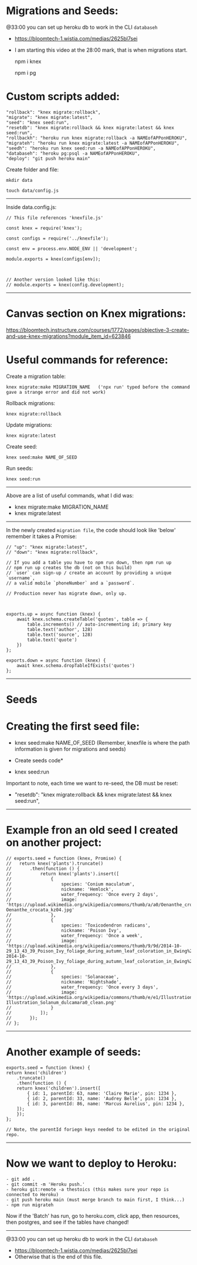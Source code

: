 # Migrations and Seeds:    

@33:00 you can set up heroku db to work in the CLI `databaseh`
- https://bloomtech-1.wistia.com/medias/2625bl7sei
- I am starting this video at the 28:00 mark, that is when migrations start. 


    npm i knex


    npm i pg


# Custom scripts added:
    
    "rollback": "knex migrate:rollback",
    "migrate": "knex migrate:latest",
    "seed": "knex seed:run",
    "resetdb": "knex migrate:rollback && knex migrate:latest && knex seed:run",
    "rollbackh": "heroku run knex migrate:rollback -a NAMEofAPPonHEROKU",    
    "migrateh": "heroku run knex migrate:latest -a NAMEofAPPonHEROKU",
    "seedh": "heroku run knex seed:run -a NAMEofAPPonHEROKU",
    "databaseh": "heroku pg:psql -a NAMEofAPPonHEROKU",
    "deploy": "git push heroku main"




Create folder and file:

    mkdir data

    touch data/config.js


________________________________________________


Inside data.config.js:



    // This file references 'knexfile.js'

    const knex = require('knex');

    const configs = require('../knexfile');

    const env = process.env.NODE_ENV || 'development';

    module.exports = knex(configs[env]);



    // Another version looked like this:
    // module.exports = knex(config.development);


________________________________________________


# Canvas section on Knex migrations:
https://bloomtech.instructure.com/courses/1772/pages/objective-3-create-and-use-knex-migrations?module_item_id=623846

# Useful commands for reference:

Create a migration table:

    knex migrate:make MIGRATION_NAME   ('npx run' typed before the command gave a strange error and did not work) 


Rollback migrations:

    knex migrate:rollback


Update migrations:

    knex migrate:latest


Create seed:

    knex seed:make NAME_OF_SEED


Run seeds:

    knex seed:run


_________________________


Above are a list of useful commands, what I did was: 
- knex migrate:make MIGRATION_NAME
- knex migrate:latest


______________________________________________________


In the newly created `migration file`, the code should look like 'below' remember it takes a Promise:



    // "up": "knex migrate:latest",
    // "down": "knex migrate:rollback",

    // If you add a table you have to npm run down, then npm run up
    // npm run up creates the db (not on this build)
    // `user` can sign-up / create an account by providing a unique `username`, 
    // a valid mobile `phoneNumber` and a `password`. 

    // Production never has migrate down, only up.



    exports.up = async function (knex) {
        await knex.schema.createTable('quotes', table => {
            table.increments() // auto-incrementing id; primary key     
            table.text('author', 128)
            table.text('source', 128)
            table.text('quote')
        })
    };

    exports.down = async function (knex) {
        await knex.schema.dropTableIfExists('quotes')
    };





______________________________________________________

# Seeds
# Creating the first seed file:


- knex seed:make NAME_OF_SEED (Remember, knexfile is where the path information is given for migrations and seeds)


- Create seeds code*


- knex seed:run


Important to note, each time we want to re-seed, the DB must be reset:
- "resetdb": "knex migrate:rollback && knex migrate:latest && knex seed:run",






______________________________________________________




# Example fron an old seed I created on another project:

    // exports.seed = function (knex, Promise) {
    //   return knex('plants').truncate()
    //       .then(function () {
    //           return knex('plants').insert([
    //               {
    //                   species: 'Conium maculatum',
    //                   nickname: 'Hemlock',
    //                   water_frequency: 'Once every 2 days',
    //                   image: 'https://upload.wikimedia.org/wikipedia/commons/thumb/a/a0/Oenanthe_crocata_kz04.jpg/548px-Oenanthe_crocata_kz04.jpg'
    //               },
    //               {
    //                   species: 'Toxicodendron radicans',
    //                   nickname: 'Poison Ivy',
    //                   water_frequency: 'Once a week',
    //                   image: 'https://upload.wikimedia.org/wikipedia/commons/thumb/9/9d/2014-10-29_13_43_39_Poison_Ivy_foliage_during_autumn_leaf_coloration_in_Ewing%2C_New_Jersey.JPG/360px-2014-10-29_13_43_39_Poison_Ivy_foliage_during_autumn_leaf_coloration_in_Ewing%2C_New_Jersey.JPG'
    //               },
    //               {
    //                   species: 'Solanaceae',
    //                   nickname: 'Nightshade',
    //                   water_frequency: 'Once every 3 days',
    //                   image: 'https://upload.wikimedia.org/wikipedia/commons/thumb/e/e1/Illustration_Solanum_dulcamara0_clean.png/447px-Illustration_Solanum_dulcamara0_clean.png'
    //               }
    //           ]);
    //       });
    // };


______________________________________________



# Another example of seeds:

    exports.seed = function (knex) {
    return knex('children')
        .truncate()
        .then(function () {
        return knex('children').insert([
            { id: 1, parentId: 63, name: 'Claire Marie', pin: 1234 },
            { id: 2, parentId: 33, name: 'Audrey Belle', pin: 1234 },
            { id: 3, parentId: 86, name: 'Marcus Aurelius', pin: 1234 },
        ]);
        });
    };

    // Note, the parentId foriegn keys needed to be edited in the original repo. 




______________________________________________________














# Now we want to deploy to Heroku:

    - git add .
    - git commit -m 'Heroku push.'
    - heroku git:remote -a thestoics (this makes sure your repo is connected to Heroku)
    - git push heroku main (must merge branch to main first, I think...)
    - npm run migrateh


Now if the 'Batch' has run, go to heroku.com, click app, then resources, then postgres, and see if the tables have changed!



_______________________________________




@33:00 you can set up heroku db to work in the CLI `databaseh`
- https://bloomtech-1.wistia.com/medias/2625bl7sei
- Otherwise that is the end of this file.
